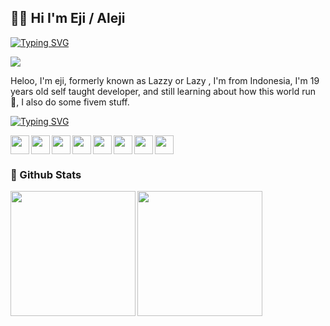 <h2 align="left">
 👋🏼 Hi I'm Eji / Aleji
</h2>

[![Typing SVG](https://readme-typing-svg.demolab.com?font=Fira+Code&pause=1000&width=435&lines=Self+Taught+Developer)](https://git.io/typing-svg)

<a>
  <img align="center" src="https://i.pinimg.com/originals/e8/f9/fe/e8f9feac456fc8e449e99afa56bb1752.gif">
</a>

<p>
    Heloo, I'm eji, formerly known as Lazzy or Lazy , I'm from Indonesia,
    I'm 19 years old self taught developer, and still learning about how this world run 🤔, I also do some fivem stuff.
</p>

[![Typing SVG](https://readme-typing-svg.demolab.com?font=Fira+Code&pause=1000&vCenter=true&width=435&lines=Language+%26+Tools)](https://git.io/typing-svg)

<img width="30px" align="left" src="https://cdn.jsdelivr.net/gh/devicons/devicon/icons/html5/html5-original.svg" />          
<img width="30px" align="left" src="https://cdn.jsdelivr.net/gh/devicons/devicon/icons/css3/css3-original.svg" />
<img width="30px" align="left" src="https://cdn.jsdelivr.net/gh/devicons/devicon/icons/tailwindcss/tailwindcss-plain.svg" />
<img width="30px" align="left" src="https://cdn.jsdelivr.net/gh/devicons/devicon/icons/svelte/svelte-original.svg" />
<img width="30px" align="left" src="https://cdn.jsdelivr.net/gh/devicons/devicon/icons/typescript/typescript-plain.svg" />
<img width="30px" align="left" src="https://cdn.jsdelivr.net/gh/devicons/devicon/icons/javascript/javascript-plain.svg" />  
<img width="30px" align="left" src="https://cdn.jsdelivr.net/gh/devicons/devicon/icons/lua/lua-original.svg" />
<img width="30px" src="https://cdn.jsdelivr.net/gh/devicons/devicon/icons/mongodb/mongodb-original-wordmark.svg" />

<BR>


<h3>🐯 Github Stats</h3>

<a href="https://github.com/anuraghazra/github-readme-stats">
  <img height=200 align="left" src="https://github-readme-stats.vercel.app/api?username=Ejiy&theme=transparent" />
</a>
<a href="https://github.com/Ejiy">
  <img height=200 align="center" src="https://github-readme-stats.vercel.app/api/top-langs?username=anuraghazra&layout=compact&langs_count=8&card_width=320&theme=transparent" />
</a>
